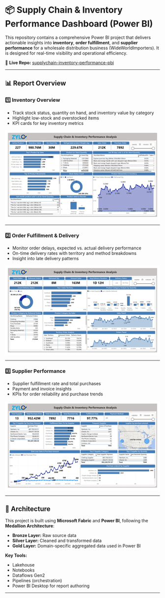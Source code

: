 # 📦 Supply Chain & Inventory Performance Dashboard (Power BI)

This repository contains a comprehensive Power BI project that delivers actionable insights into **inventory**, **order fulfillment**, and **supplier performance** for a wholesale distribution business (WideWorldImporters). It is designed for real-time visibility and operational efficiency.

🔗 **Live Repo:** [supplychain-inventory-performance-pbi](https://github.com/Juwel2121/supplychain-inventory-performance-pbi/)

---

## 📊 Report Overview

### 1️⃣ Inventory Overview
- Track stock status, quantity on hand, and inventory value by category
- Highlight low-stock and overstocked items
- KPI cards for key inventory metrics

![Inventory Overview](./Report-images/Inventory-Overview.jpg)

---

### 2️⃣ Order Fulfillment & Delivery
- Monitor order delays, expected vs. actual delivery performance
- On-time delivery rates with territory and method breakdowns
- Insight into late delivery patterns

![Order Fulfillment & Delivery](./Report-images/Order-Fulfillment-&-Delivery.jpg)

---

### 3️⃣ Supplier Performance
- Supplier fulfillment rate and total purchases
- Payment and invoice insights
- KPIs for order reliability and purchase trends

![Supplier Performance](./Report-images/Supplier-Performance.jpg)

---

## 🧱 Architecture

This project is built using **Microsoft Fabric** and **Power BI**, following the **Medallion Architecture**:
- **Bronze Layer:** Raw source data
- **Silver Layer:** Cleaned and transformed data
- **Gold Layer:** Domain-specific aggregated data used in Power BI

**Key Tools:**
- Lakehouse
- Notebooks
- Dataflows Gen2
- Pipelines (orchestration)
- Power BI Desktop for report authoring

---


